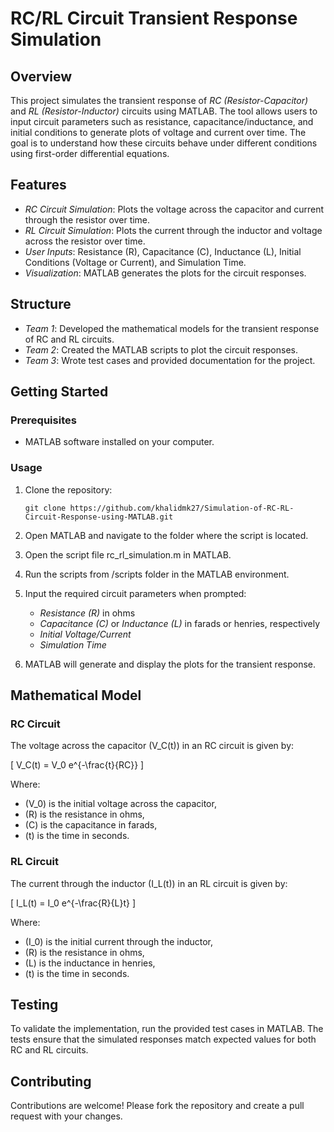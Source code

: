 # RC/RL Circuit Transient Response Simulation

## Overview

This project simulates the transient response of *RC (Resistor-Capacitor)* and *RL (Resistor-Inductor)* circuits using MATLAB. The tool allows users to input circuit parameters such as resistance, capacitance/inductance, and initial conditions to generate plots of voltage and current over time. The goal is to understand how these circuits behave under different conditions using first-order differential equations.

## Features

- *RC Circuit Simulation*: Plots the voltage across the capacitor and current through the resistor over time.
- *RL Circuit Simulation*: Plots the current through the inductor and voltage across the resistor over time.
- *User Inputs*: Resistance (R), Capacitance (C), Inductance (L), Initial Conditions (Voltage or Current), and Simulation Time.
- *Visualization*: MATLAB generates the plots for the circuit responses.

## Structure

- *Team 1*: Developed the mathematical models for the transient response of RC and RL circuits.
- *Team 2*: Created the MATLAB scripts to plot the circuit responses.
- *Team 3*: Wrote test cases and provided documentation for the project.

## Getting Started

### Prerequisites

- MATLAB software installed on your computer.

### Usage

1. Clone the repository:
   
   `git clone https://github.com/khalidmk27/Simulation-of-RC-RL-Circuit-Response-using-MATLAB.git`
   
2. Open MATLAB and navigate to the folder where the script is located.

3. Open the script file rc_rl_simulation.m in MATLAB.

4. Run the scripts from /scripts folder in the MATLAB environment.
   

5. Input the required circuit parameters when prompted:
   - *Resistance (R)* in ohms
   - *Capacitance (C)* or *Inductance (L)* in farads or henries, respectively
   - *Initial Voltage/Current*
   - *Simulation Time*

6. MATLAB will generate and display the plots for the transient response.

## Mathematical Model

### RC Circuit

The voltage across the capacitor \(V_C(t)\) in an RC circuit is given by:

\[
V_C(t) = V_0 e^{-\frac{t}{RC}}
\]

Where:
- \(V_0\) is the initial voltage across the capacitor,
- \(R\) is the resistance in ohms,
- \(C\) is the capacitance in farads,
- \(t\) is the time in seconds.

### RL Circuit

The current through the inductor \(I_L(t)\) in an RL circuit is given by:

\[
I_L(t) = I_0 e^{-\frac{R}{L}t}
\]

Where:
- \(I_0\) is the initial current through the inductor,
- \(R\) is the resistance in ohms,
- \(L\) is the inductance in henries,
- \(t\) is the time in seconds.

## Testing

To validate the implementation, run the provided test cases in MATLAB. The tests ensure that the simulated responses match expected values for both RC and RL circuits.

## Contributing

Contributions are welcome! Please fork the repository and create a pull request with your changes.
